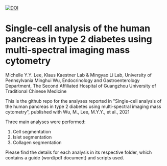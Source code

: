 [![DOI](https://zenodo.org/badge/375136919.svg)](https://zenodo.org/badge/latestdoi/375136919)

# Single-cell analysis of the human pancreas in type 2 diabetes using multi-spectral imaging mass cytometry

Michelle Y.Y. Lee, Klaus Kaestner Lab & Mingyao Li Lab, University of Pennsylvania
Minghui Wu, Endocrinology and Gastroenterology Department, The Second Affiliated Hospital of Guangzhou University of Traditional Chinese Medicine

This is the github repo for the analyses reported in "Single-cell analysis of the human pancreas in type 2 diabetes using multi-spectral imaging mass cytometry", published with Wu, M., Lee, M.Y.Y., et al., 2021

Three main analyses were performed: 
1) Cell segmentation
2) Islet segmentation
3) Collagen segmentation 

Please find the details for each analysis in its respective folder, which contains a guide (word/pdf document) and scripts used. 

